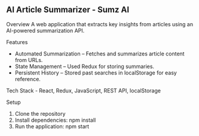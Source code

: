 ## AI Article Summarizer - Sumz AI
Overview
A web application that extracts key insights from articles using an AI-powered summarization API.

Features
- Automated Summarization – Fetches and summarizes article content from URLs.
- State Management – Used Redux for storing summaries.
- Persistent History – Stored past searches in localStorage for easy reference.

Tech Stack -
React, Redux, JavaScript, REST API, localStorage

Setup
1. Clone the repository
2. Install dependencies: npm install
3. Run the application: npm start
